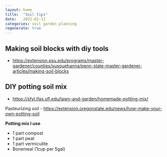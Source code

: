 ```yaml
---
layout: home
title:  "Soil tips"
date:   2022-02-12
categories: soil garden planning 
regenerate: true
---
```


## Making soil blocks with diy tools
- https://extension.psu.edu/programs/master-gardener/counties/susquehanna/penn-state-master-gardener-articles/making-soil-blocks

## DIY potting soil mix
- https://sfyl.ifas.ufl.edu/lawn-and-garden/homemade-potting-mix/

Pasteurizing soil - https://extension.oregonstate.edu/news/how-make-your-own-potting-soil

**Potting mix I use**
- 1 part compost
- 1 part peat
- 1 part vermiculite
- Bonemeal (1cup per 5gal)